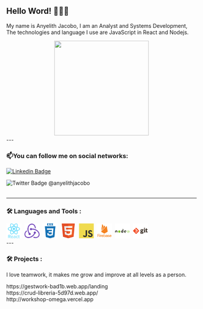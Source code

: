 <h2>Hello Word! 👋👩‍💻</h2>

<p>My name is Anyelith Jacobo, I am an Analyst and Systems Development,
The technologies and language I use are JavaScript in React and Nodejs.</p>
<div align="center">
  <img src="https://media.giphy.com/media/gkR94v1ok56OAkg8o1/giphy.gif" width="250" height="250"/>
</div>
---

### :mailbox:You can follow me on social networks: 
[![Linkedin Badge](https://img.shields.io/badge/-Anyelith-blue?style=flat&logo=Linkedin&logoColor=white)]("https://www.linkedin.com/in/anyelith-jineth-jacobo-carrillo")
<div id="badges">
<div id="badges">
<a><img src="https://img.shields.io/badge/Twitter-blue?style=for-the-badge&logo=twitter&logoColor=white" alt="Twitter Badge"/>  @anyelithjacobo</br></a>
</div></br>

---

### :hammer_and_wrench: Languages and Tools :
<div>
  <img src="https://github.com/devicons/devicon/blob/master/icons/react/react-original-wordmark.svg" title="React" alt="React" width="40" height="40"/>&nbsp;
  <img src="https://github.com/devicons/devicon/blob/master/icons/redux/redux-original.svg" title="Redux" alt="Redux " width="40" height="40"/>&nbsp;
  <img src="https://github.com/devicons/devicon/blob/master/icons/css3/css3-plain-wordmark.svg"  title="CSS3" alt="CSS" width="40" height="40"/>&nbsp;
  <img src="https://github.com/devicons/devicon/blob/master/icons/html5/html5-original.svg" title="HTML5" alt="HTML" width="40" height="40"/>&nbsp;
  <img src="https://github.com/devicons/devicon/blob/master/icons/javascript/javascript-original.svg" title="JavaScript" alt="JavaScript" width="40" height="40"/>&nbsp;
  <img src="https://github.com/devicons/devicon/blob/master/icons/firebase/firebase-plain-wordmark.svg" title="Firebase" alt="Firebase" width="40" height="40"/>&nbsp;
  <img src="https://github.com/devicons/devicon/blob/master/icons/nodejs/nodejs-original-wordmark.svg" title="NodeJS" alt="NodeJS" width="40" height="40"/>&nbsp;
  <img src="https://github.com/devicons/devicon/blob/master/icons/git/git-original-wordmark.svg" title="Git" **alt="Git" width="40" height="40"/>
</div>
---

### :hammer_and_wrench: Projects :
<p>I love teamwork, it makes me grow and improve at all levels as a person.</p>
https://gestwork-bad1b.web.app/landing<br>
https://crud-libreria-5d97d.web.app/<br>
http://workshop-omega.vercel.app<br>
